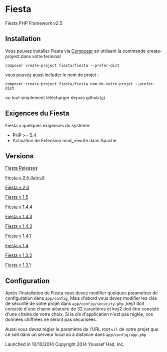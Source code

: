 # Fiesta
Fiesta PHP Framework v2.5

## Installation

Vous pouvez installer Fiesta via [Composer](https://getcomposer.org/) en utilisent la commande create-project dans votre terminal

	composer create-project fiesta/fiesta --prefer-dist

vous pouvez aussi includer le nom de projet :

	composer create-project fiesta/fiesta nom-de-votre-projet --prefer-dist
	
ou tout simplement télécharger depuis github [Ici](https://github.com/fiesta-framework/Fiesta/archive/master.zip)
	
## Exigences du Fiesta

Fiesta a quelques exigences du système:
* PHP >= 5.4
* Activation de Extension mod_rewrite dans Apache

## Versions
 
 [Fiesta Releases](https://github.com/fiesta-framework/Fiesta/releases)

 [Fiesta v 2.5 (latest)](https://github.com/fiesta-framework/Fiesta/tree/master)

 [Fiesta v 2.0](https://github.com/fiesta-framework/Fiesta/tree/2.0.0.1)

 [Fiesta v 1.5](https://github.com/fiesta-framework/Fiesta/tree/1.5.0)
 
 [Fiesta v 1.4.4](https://github.com/fiesta-framework/Fiesta/tree/1.4.4)
 
 [Fiesta v 1.4.3](https://github.com/fiesta-framework/Fiesta/tree/1.4.3)
 
 [Fiesta v 1.4.2](https://github.com/fiesta-framework/Fiesta/tree/1.4.2)
 
 [Fiesta v 1.4.1](https://github.com/fiesta-framework/Fiesta/tree/1.4.1)
 
 [Fiesta v 1.4](https://github.com/fiesta-framework/Fiesta/tree/1.4.0)
 
 [Fiesta v 1.3.2](https://github.com/fiesta-framework/Fiesta/tree/1.3.2)
 
 [Fiesta v 1.3.1](https://github.com/fiesta-framework/Fiesta/tree/1.3.1)

## Configuration

Après l'installation de Fiesta vous devez modifier quelques paramètres de configuration dans `app/config`, Mais d'abord vous devez modifier les clés de sécurité de votre projet dans `app/config/security.php` ,key1 doit consiste d'une chaine aléatoire de 32 caractères et key2 doit être consisté d'une chaine de votre choix. Si la clé d'application n'est pas réglée, vos données chiffrées ne seront pas sécurisées.

Aussi vous devez régler le paramètre de l'URL root `url` de votre projet que ce soit dans un serveur local où à distance dans `app/config/app.php`

Launched in 10/10/2014
Copyright 2014 Youssef Had, Inc.
